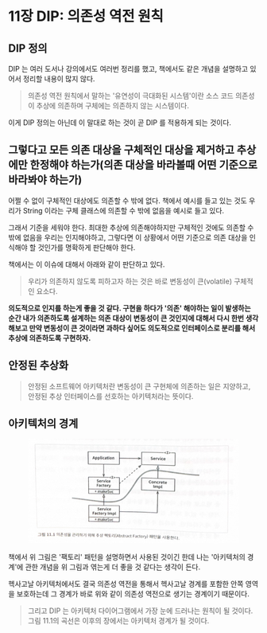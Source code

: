 # 11장 DIP: 의존성 역전 원칙

## DIP 정의

DIP 는 여러 도서나 강의에서도 여러번 정리를 했고, 책에서도 같은 개념을 설명하고 있어서 정리할 내용이 많지 않다.

> 의존성 역전 원칙에서 말하는 '유연성이 극대화된 시스템'이란 소스 코드 의존성이 추상에 의존하며 구체에는 의존하지 않는 시스템이다.

이게 DIP 정의는 아닌데 이 말대로 하는 것이 곧 DIP 를 적용하게 되는 것이다.



## 그렇다고 모든 의존 대상을 구체적인 대상을 제거하고 추상에만 한정해야 하는가(의존 대상을 바라볼때 어떤 기준으로 바라봐야 하는가)

어쩔 수 없이 구체적인 대상에도 의존할 수 밖에 없다. 책에서 예시를 들고 있는 것도 우리가 String 이라는 구체 클래스에 의존할 수 밖에 없음을 예시로 들고 있다.

그래서 기준을 세워야 한다. 최대한 추상에 의존해야하지만 구체적인 것에도 의존할 수 밖에 없음을 우리는 인지해야하고, 그렇다면 이 상황에서 어떤 기준으로 의존 대상을 인식해야 할 것인가를 명확하게 판단해야 한다.

책에서는 이 이슈에 대해서 아래와 같이 판단하고 있다.

> 우리가 의존하지 않도록 피하고자 하는 것은 바로 변동성이 큰(volatile) 구체적인 요소다.

**의도적으로 인지를 하는게 좋을 것 같다. 구현을 하다가 '의존' 해야하는 일이 발생하는 순간 내가 의존하도록 설계하는 의존 대상이 변동성이 큰 것인지에 대해서 다시 한번 생각해보고 만약 변동성이 큰 것이라면 과하다 싶어도 의도적으로 인터페이스로 분리를 해서 추상에 의존하도록 구현하자.**



## 안정된 추상화

> 안정된 소프트웨어 아키텍처란 변동성이 큰 구현체에 의존하는 일은 지양하고, 안정된 추상 인터페이스를 선호하는 아키텍처라는 뜻이다.



## 아키텍처의 경계

<figure><img src="../../../.gitbook/assets/2023. 4. 5. - 0 10 (1).jpg" alt=""><figcaption></figcaption></figure>

책에서 위 그림은 '팩토리' 패턴을 설명하면서 사용된 것이긴 한데 나는 '아키텍처의 경계'에 관한 개념을 위 그림과 엮는게 더 좋을 것 같다는 생각이 든다.

헥사고날 아키텍처에서도 결국 의존성 역전을 통해서 헥사고날 경계를 포함한 안쪽 영역을 보호하는데 그 경계가 바로 위와 같이 의존성 역전으로 생기는 경계이기 때문이다.

> 그리고 DIP 는 아키텍처 다이어그램에서 가장 눈에 드러나는 원칙이 될 것이다. 그림 11.1의 곡선은 이후의 장에서는 아키텍처 경계가 될 것이다.
